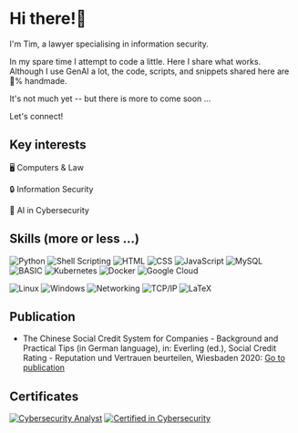 # Hi there!👋

I'm Tim, a lawyer specialising in information security.

In my spare time I attempt to code a little. Here I share what works. Although I use GenAI a lot, the code, scripts, and snippets shared here are 💯% handmade.

It's not much yet -- but there is more to come soon ...

Let's connect!

## Key interests

🖥️ Computers & Law

🔒 Information Security

🤖 AI in Cybersecurity

## Skills (more or less ...)

![Python](https://img.shields.io/badge/Python-00008B?style=flat-square&logo=python&logoColor=white) ![Shell Scripting](https://img.shields.io/badge/Shell_Scripting-00008B?style=flat-square&logo=gnu-bash&logoColor=white) ![HTML](https://img.shields.io/badge/HTML-00008B?style=flat-square&logo=html5&logoColor=white) ![CSS](https://img.shields.io/badge/CSS-00008B?style=flat-square&logo=css3&logoColor=white) ![JavaScript](https://img.shields.io/badge/JavaScript-00008B?style=flat-square&logo=javascript&logoColor=white) ![MySQL](https://img.shields.io/badge/MySQL-00008B?style=flat-square&logo=mysql&logoColor=white) ![BASIC](https://img.shields.io/badge/BASIC-00008B?style=flat-square&logo=basic&logoColor=white) ![Kubernetes](https://img.shields.io/badge/Kubernetes-87CEEB?style=flat-square&logo=kubernetes&logoColor=black) ![Docker](https://img.shields.io/badge/Docker-87CEEB?style=flat-square&logo=docker&logoColor=black) ![Google Cloud](https://img.shields.io/badge/Google_Cloud-87CEEB?style=flat-square&logo=google-cloud&logoColor=black)

![Linux](https://img.shields.io/badge/Linux-808080?style=flat-square&logo=linux&logoColor=black) ![Windows](https://img.shields.io/badge/Windows-808080?style=flat-square&logo=windows&logoColor=black) ![Networking](https://img.shields.io/badge/Networking-000000?style=flat-square&logo=network&logoColor=white) ![TCP/IP](https://img.shields.io/badge/TCP/IP-000000?style=flat-square&logo=internet-explorer&logoColor=white) ![LaTeX](https://img.shields.io/badge/LaTeX-FFFFFF?style=flat-square&logo=latex&logoColor=black)

## Publication

* The Chinese Social Credit System for Companies - Background and Practical Tips (in German language), in: Everling (ed.), Social Credit Rating - Reputation und Vertrauen beurteilen, Wiesbaden 2020: [Go to publication](https://www.springerprofessional.de/das-chinesische-sozialkreditsystem-fuer-unternehmen-hintergruend/18635734 "Go to publication")



## Certificates

[![Cybersecurity Analyst](https://img.shields.io/badge/Cybersecurity%20Analyst-IBM-121FCF?style=flat-square)](https://www.ibm.com/) [![Certified in Cybersecurity](https://img.shields.io/badge/Certified%20in%20Cybersecurity-ISC2-00A15D?style=flat-square)](https://www.isc2.org/)
